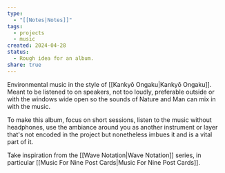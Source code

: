 ```yaml
---
type:
  - "[[Notes|Notes]]"
tags:
  - projects
  - music
created: 2024-04-28
status:
  - Rough idea for an album.
share: true
---
```


Environmental music in the style of [[Kankyō Ongaku|Kankyō Ongaku]]. Meant to be listened to on speakers, not too loudly, preferable outside or with the windows wide open so the sounds of Nature and Man can mix in with the music.

To make this album, focus on short sessions, listen to the music without headphones, use the ambiance around you as another instrument or layer that's not encoded in the project but nonetheless imbues it and is a vital part of it.

Take inspiration from the [[Wave Notation|Wave Notation]] series, in particular [[Music For Nine Post Cards|Music For Nine Post Cards]].


